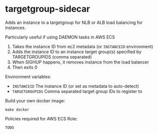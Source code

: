 # targetgroup-sidecar
Adds an instance to a targetgroup for NLB or ALB load balancing for instances.

Particularly useful if using DAEMON tasks in AWS ECS

1. Takes the instance ID from ec2 metadata (or `INSTANCEID` environment)
2. Adds the instance ID to an instance target group(s) specified by TARGETGROUPIDS (comma separated)
3. When SIGHUP happens, it removes instance from the load balancer
4. Then exits 0

Environment variables:
* `INSTANCEID` The instance ID (or set as metadata to auto-detect)
* `TARGETGROUPIDS` Comma separated target group IDs to register to

Build your own docker image:
```
make docker
```

Policies required for AWS ECS Role:
```
TODO
```
